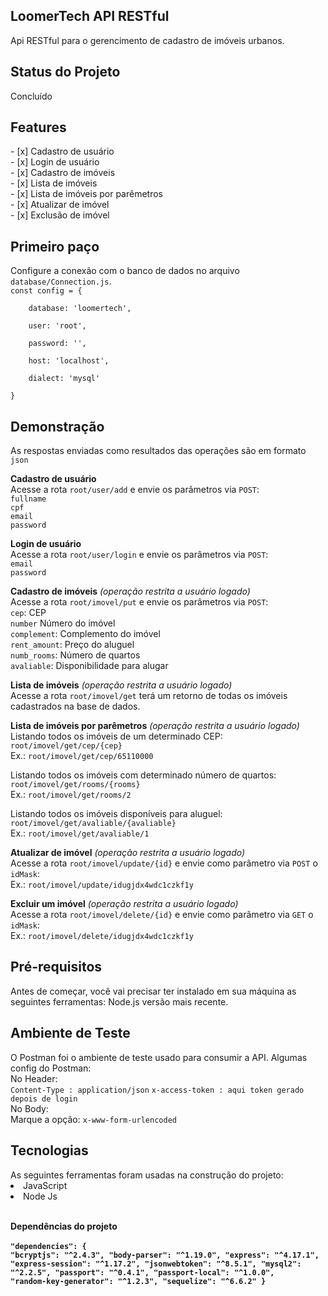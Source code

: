 <h2 align="left">LoomerTech API RESTful</h2>

Api RESTful para o gerencimento de cadastro de imóveis urbanos.

<h2 align="left">Status do Projeto</h2>
Concluído

<h2 align="left">Features</h2>
- [x] Cadastro de usuário<br>
- [x] Login de usuário<br>
- [x] Cadastro de imóveis<br>
- [x] Lista de imóveis<br>
- [x] Lista de imóveis por parêmetros<br>
- [x] Atualizar de imóvel<br>
- [x] Exclusão de imóvel<br>

<h2 align="left">Primeiro paço</h2>
Configure a conexão com o banco de dados no arquivo <code>database/Connection.js</code>.<br>
<code>const config = {<br>
    database: 'loomertech',<br>
    user: 'root',<br>
    password: '',<br>
    host: 'localhost',<br>
    dialect: 'mysql'<br>
}</code>

<h2 align="left">Demonstração</h2>
As respostas enviadas como resultados das operações são em formato <code>json</code><br>

<b>Cadastro de usuário</b><br>
Acesse a rota <code>root/user/add</code> e envie os parâmetros via <code>POST</code>:<br>
<code>fullname</code><br>
<code>cpf</code><br>
<code>email</code><br>
<code>password</code><br>

<p></p>

<b>Login de usuário</b><br>
Acesse a rota <code>root/user/login</code> e envie os parâmetros via <code>POST</code>:<br>
<code>email</code><br>
<code>password</code><br>

<b>Cadastro de imóveis</b> <i>(operação restrita a usuário logado)</i><br>
Acesse a rota <code>root/imovel/put</code> e envie os parâmetros via <code>POST</code>:<br>
<code>cep</code>: CEP<br>
<code>number</code> Número do imóvel<br>
<code>complement</code>: Complemento do imóvel<br>
<code>rent_amount</code>: Preço do aluguel<br>
<code>numb_rooms</code>: Número de quartos<br>
<code>avaliable</code>: Disponibilidade para alugar<br>

<b>Lista de imóveis</b> <i>(operação restrita a usuário logado)</i><br>
Acesse a rota <code>root/imovel/get</code> terá um retorno de todas os imóveis cadastrados na base de dados.<br>

<b>Lista de imóveis por parêmetros</b> <i>(operação restrita a usuário logado)</i><br>
Listando todos os imóveis de um determinado CEP: <code>root/imovel/get/cep/{cep}</code><br>
Ex.: <code>root/imovel/get/cep/65110000</code><br>

Listando todos os imóveis com determinado número de quartos: <code>root/imovel/get/rooms/{rooms}</code><br>
Ex.: <code>root/imovel/get/rooms/2</code><br>

Listando todos os imóveis disponíveis para aluguel: <code>root/imovel/get/avaliable/{avaliable}</code><br>
Ex.: <code>root/imovel/get/avaliable/1</code><br>

<b>Atualizar de imóvel</b> <i>(operação restrita a usuário logado)</i><br>
Acesse a rota <code>root/imovel/update/{id}</code> e envie como parâmetro via <code>POST</code> o <code>idMask</code>:<br>
Ex.: <code>root/imovel/update/idugjdx4wdc1czkf1y</code>

<b>Excluir um imóvel</b> <i>(operação restrita a usuário logado)</i><br>
Acesse a rota <code>root/imovel/delete/{id}</code> e envie como parâmetro via <code>GET</code> o <code>idMask</code>:<br>
Ex.: <code>root/imovel/delete/idugjdx4wdc1czkf1y</code>

<h2>Pré-requisitos</h2>
Antes de começar, você vai precisar ter instalado em sua máquina as seguintes ferramentas:
Node.js versão mais recente.

<h2>Ambiente de Teste</h2>
O Postman foi o ambiente de teste usado para consumir a API.
Algumas config do Postman:<br>
No Header:<br>
<code>Content-Type : application/json</code>
<code>x-access-token : aqui token gerado depois de login</code><br>
No Body:<br>
Marque a opção: <code>x-www-form-urlencoded</code>

<h2>Tecnologias</h2>
As seguintes ferramentas foram usadas na construção do projeto:<br>
<li>JavaScript</li>
<li>Node Js</li>
<br>

<b>Dependências do projeto</br><br>
<code>"dependencies": {
    "bcryptjs": "^2.4.3",
    "body-parser": "^1.19.0",
    "express": "^4.17.1",
    "express-session": "^1.17.2",
    "jsonwebtoken": "^8.5.1",
    "mysql2": "^2.2.5",
    "passport": "^0.4.1",
    "passport-local": "^1.0.0",
    "random-key-generator": "^1.2.3",
    "sequelize": "^6.6.2"
  }</code>
